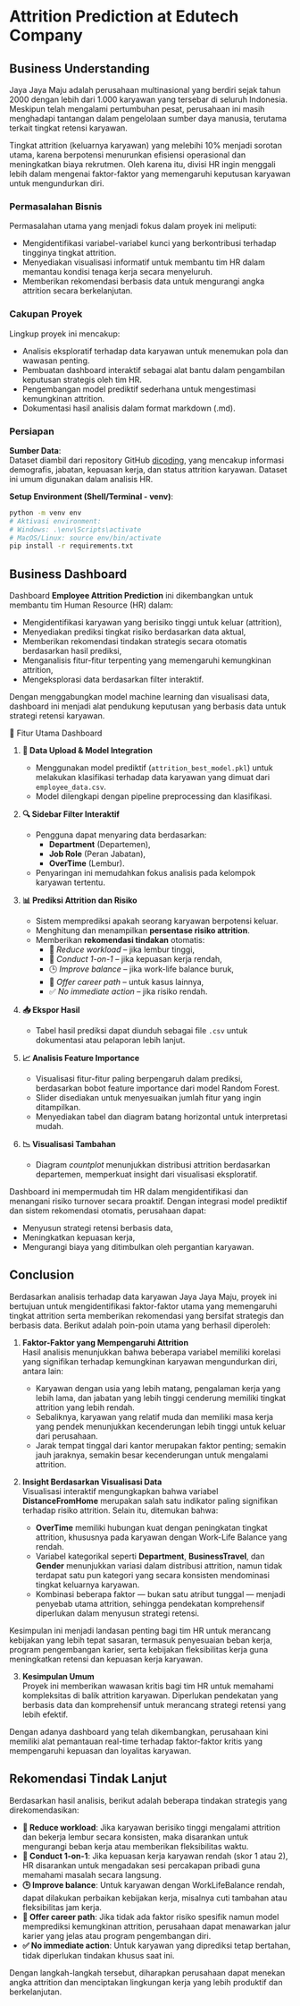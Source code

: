 # Attrition Prediction at Edutech Company
## Business Understanding

Jaya Jaya Maju adalah perusahaan multinasional yang berdiri sejak tahun 2000 dengan lebih dari 1.000 karyawan yang tersebar di seluruh Indonesia. Meskipun telah mengalami pertumbuhan pesat, perusahaan ini masih menghadapi tantangan dalam pengelolaan sumber daya manusia, terutama terkait tingkat retensi karyawan.

Tingkat attrition (keluarnya karyawan) yang melebihi 10% menjadi sorotan utama, karena berpotensi menurunkan efisiensi operasional dan meningkatkan biaya rekrutmen. Oleh karena itu, divisi HR ingin menggali lebih dalam mengenai faktor-faktor yang memengaruhi keputusan karyawan untuk mengundurkan diri.

### Permasalahan Bisnis

Permasalahan utama yang menjadi fokus dalam proyek ini meliputi:

- Mengidentifikasi variabel-variabel kunci yang berkontribusi terhadap tingginya tingkat attrition.
- Menyediakan visualisasi informatif untuk membantu tim HR dalam memantau kondisi tenaga kerja secara menyeluruh.
- Memberikan rekomendasi berbasis data untuk mengurangi angka attrition secara berkelanjutan.

### Cakupan Proyek

Lingkup proyek ini mencakup:

- Analisis eksploratif terhadap data karyawan untuk menemukan pola dan wawasan penting.
- Pembuatan dashboard interaktif sebagai alat bantu dalam pengambilan keputusan strategis oleh tim HR.
- Pengembangan model prediktif sederhana untuk mengestimasi kemungkinan attrition.
- Dokumentasi hasil analisis dalam format markdown (.md).

### Persiapan

**Sumber Data**:  
Dataset diambil dari repository GitHub [dicoding](https://github.com/dicodingacademy/dicoding_dataset/tree/main/employee), yang mencakup informasi demografis, jabatan, kepuasan kerja, dan status attrition karyawan. Dataset ini umum digunakan dalam analisis HR.

**Setup Environment (Shell/Terminal - venv)**:
```bash
python -m venv env
# Aktivasi environment:
# Windows: .\env\Scripts\activate
# MacOS/Linux: source env/bin/activate
pip install -r requirements.txt
```

## Business Dashboard

Dashboard **Employee Attrition Prediction** ini dikembangkan untuk membantu tim Human Resource (HR) dalam:
- Mengidentifikasi karyawan yang berisiko tinggi untuk keluar (attrition),
- Menyediakan prediksi tingkat risiko berdasarkan data aktual,
- Memberikan rekomendasi tindakan strategis secara otomatis berdasarkan hasil prediksi,
- Menganalisis fitur-fitur terpenting yang memengaruhi kemungkinan attrition,
- Mengeksplorasi data berdasarkan filter interaktif.

Dengan menggabungkan model machine learning dan visualisasi data, dashboard ini menjadi alat pendukung keputusan yang berbasis data untuk strategi retensi karyawan.


🧩 Fitur Utama Dashboard

1. **📁 Data Upload & Model Integration**
   - Menggunakan model prediktif (`attrition_best_model.pkl`) untuk melakukan klasifikasi terhadap data karyawan yang dimuat dari `employee_data.csv`.
   - Model dilengkapi dengan pipeline preprocessing dan klasifikasi.

2. **🔍 Sidebar Filter Interaktif**
   - Pengguna dapat menyaring data berdasarkan:
     - **Department** (Departemen),
     - **Job Role** (Peran Jabatan),
     - **OverTime** (Lembur).
   - Penyaringan ini memudahkan fokus analisis pada kelompok karyawan tertentu.

3. **📊 Prediksi Attrition dan Risiko**
   - Sistem memprediksi apakah seorang karyawan berpotensi keluar.
   - Menghitung dan menampilkan **persentase risiko attrition**.
   - Memberikan **rekomendasi tindakan** otomatis:
     - 🚨 *Reduce workload* – jika lembur tinggi,
     - 💬 *Conduct 1-on-1* – jika kepuasan kerja rendah,
     - 🕒 *Improve balance* – jika work-life balance buruk,
     - 🎯 *Offer career path* – untuk kasus lainnya,
     - ✅ *No immediate action* – jika risiko rendah.

4. **📥 Ekspor Hasil**
   - Tabel hasil prediksi dapat diunduh sebagai file `.csv` untuk dokumentasi atau pelaporan lebih lanjut.

5. **📈 Analisis Feature Importance**
   - Visualisasi fitur-fitur paling berpengaruh dalam prediksi, berdasarkan bobot feature importance dari model Random Forest.
   - Slider disediakan untuk menyesuaikan jumlah fitur yang ingin ditampilkan.
   - Menyediakan tabel dan diagram batang horizontal untuk interpretasi mudah.

6. **📉 Visualisasi Tambahan**
   - Diagram *countplot* menunjukkan distribusi attrition berdasarkan departemen, memperkuat insight dari visualisasi eksploratif.


Dashboard ini mempermudah tim HR dalam mengidentifikasi dan menangani risiko turnover secara proaktif. Dengan integrasi model prediktif dan sistem rekomendasi otomatis, perusahaan dapat:
- Menyusun strategi retensi berbasis data,
- Meningkatkan kepuasan kerja,
- Mengurangi biaya yang ditimbulkan oleh pergantian karyawan.

## Conclusion

Berdasarkan analisis terhadap data karyawan Jaya Jaya Maju, proyek ini bertujuan untuk mengidentifikasi faktor-faktor utama yang memengaruhi tingkat attrition serta memberikan rekomendasi yang bersifat strategis dan berbasis data. Berikut adalah poin-poin utama yang berhasil diperoleh:

1. **Faktor-Faktor yang Mempengaruhi Attrition**  
   Hasil analisis menunjukkan bahwa beberapa variabel memiliki korelasi yang signifikan terhadap kemungkinan karyawan mengundurkan diri, antara lain:
   - Karyawan dengan usia yang lebih matang, pengalaman kerja yang lebih lama, dan jabatan yang lebih tinggi cenderung memiliki tingkat attrition yang lebih rendah.
   - Sebaliknya, karyawan yang relatif muda dan memiliki masa kerja yang pendek menunjukkan kecenderungan lebih tinggi untuk keluar dari perusahaan.
   - Jarak tempat tinggal dari kantor merupakan faktor penting; semakin jauh jaraknya, semakin besar kecenderungan untuk mengalami attrition.

2. **Insight Berdasarkan Visualisasi Data**  
   Visualisasi interaktif mengungkapkan bahwa variabel **DistanceFromHome** merupakan salah satu indikator paling signifikan terhadap risiko attrition. Selain itu, ditemukan bahwa:
   - **OverTime** memiliki hubungan kuat dengan peningkatan tingkat attrition, khususnya pada karyawan dengan Work-Life Balance yang rendah.
   - Variabel kategorikal seperti **Department**, **BusinessTravel**, dan **Gender** menunjukkan variasi dalam distribusi attrition, namun tidak terdapat satu pun kategori yang secara konsisten mendominasi tingkat keluarnya karyawan.
   - Kombinasi beberapa faktor — bukan satu atribut tunggal — menjadi penyebab utama attrition, sehingga pendekatan komprehensif diperlukan dalam menyusun strategi retensi.

Kesimpulan ini menjadi landasan penting bagi tim HR untuk merancang kebijakan yang lebih tepat sasaran, termasuk penyesuaian beban kerja, program pengembangan karier, serta kebijakan fleksibilitas kerja guna meningkatkan retensi dan kepuasan kerja karyawan.


3. **Kesimpulan Umum**  
   Proyek ini memberikan wawasan kritis bagi tim HR untuk memahami kompleksitas di balik attrition karyawan. Diperlukan pendekatan yang berbasis data dan komprehensif untuk merancang strategi retensi yang lebih efektif.

Dengan adanya dashboard yang telah dikembangkan, perusahaan kini memiliki alat pemantauan real-time terhadap faktor-faktor kritis yang mempengaruhi kepuasan dan loyalitas karyawan.

## Rekomendasi Tindak Lanjut

Berdasarkan hasil analisis, berikut adalah beberapa tindakan strategis yang direkomendasikan:

- **🚨 Reduce workload**: Jika karyawan berisiko tinggi mengalami attrition dan bekerja lembur secara konsisten, maka disarankan untuk mengurangi beban kerja atau memberikan fleksibilitas waktu.
- **💬 Conduct 1-on-1**: Jika kepuasan kerja karyawan rendah (skor 1 atau 2), HR disarankan untuk mengadakan sesi percakapan pribadi guna memahami masalah secara langsung.
- **🕒 Improve balance**: Untuk karyawan dengan WorkLifeBalance rendah, dapat dilakukan perbaikan kebijakan kerja, misalnya cuti tambahan atau fleksibilitas jam kerja.
- **🎯 Offer career path**: Jika tidak ada faktor risiko spesifik namun model memprediksi kemungkinan attrition, perusahaan dapat menawarkan jalur karier yang jelas atau program pengembangan diri.
- **✅ No immediate action**: Untuk karyawan yang diprediksi tetap bertahan, tidak diperlukan tindakan khusus saat ini.

Dengan langkah-langkah tersebut, diharapkan perusahaan dapat menekan angka attrition dan menciptakan lingkungan kerja yang lebih produktif dan berkelanjutan.
